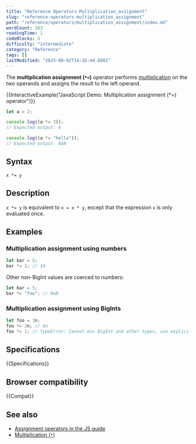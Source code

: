 ```yaml
---
title: "Reference Operators Multiplication_assignment"
slug: "reference-operators-multiplication_assignment"
path: "reference/operators/multiplication_assignment/index.md"
wordCount: 163
readingTime: 1
codeBlocks: 5
difficulty: "intermediate"
category: "Reference"
tags: []
lastModified: "2025-08-02T14:16:44.808Z"
---
```



The **multiplication assignment (`*=`)** operator performs [multiplication](/en-US/docs/Web/JavaScript/Reference/Operators/Multiplication) on the two operands and assigns the result to the left operand.

{{InteractiveExample("JavaScript Demo: Multiplication assignment (*=) operator")}}

```js interactive-example
let a = 2;

console.log((a *= 3));
// Expected output: 6

console.log((a *= "hello"));
// Expected output: NaN
```

## Syntax

```js-nolint
x *= y
```

## Description

`x *= y` is equivalent to `x = x * y`, except that the expression `x` is only evaluated once.

## Examples

### Multiplication assignment using numbers

```js
let bar = 5;
bar *= 2; // 10
```

Other non-BigInt values are coerced to numbers:

```js
let bar = 5;
bar *= "foo"; // NaN
```

### Multiplication assignment using BigInts

```js
let foo = 3n;
foo *= 2n; // 6n
foo *= 1; // TypeError: Cannot mix BigInt and other types, use explicit conversions
```

## Specifications

{{Specifications}}

## Browser compatibility

{{Compat}}

## See also

- [Assignment operators in the JS guide](/en-US/docs/Web/JavaScript/Guide/Expressions_and_operators#assignment_operators)
- [Multiplication (`*`)](/en-US/docs/Web/JavaScript/Reference/Operators/Multiplication)
